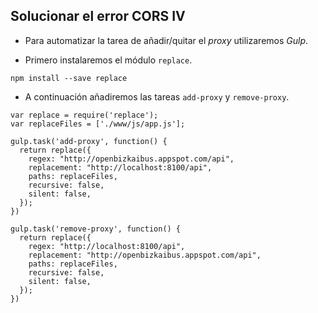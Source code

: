 ## Solucionar el error CORS IV

- Para automatizar la tarea de añadir/quitar el *proxy* utilizaremos *Gulp*.

- Primero instalaremos el módulo ```replace```.

```
npm install --save replace
```

- A continuación añadiremos las tareas ```add-proxy``` y ```remove-proxy```.

```
var replace = require('replace');
var replaceFiles = ['./www/js/app.js'];
```
```
gulp.task('add-proxy', function() {
  return replace({
    regex: "http://openbizkaibus.appspot.com/api",
    replacement: "http://localhost:8100/api",
    paths: replaceFiles,
    recursive: false,
    silent: false,
  });
})
```
```
gulp.task('remove-proxy', function() {
  return replace({
    regex: "http://localhost:8100/api",
    replacement: "http://openbizkaibus.appspot.com/api",
    paths: replaceFiles,
    recursive: false,
    silent: false,
  });
})
```
